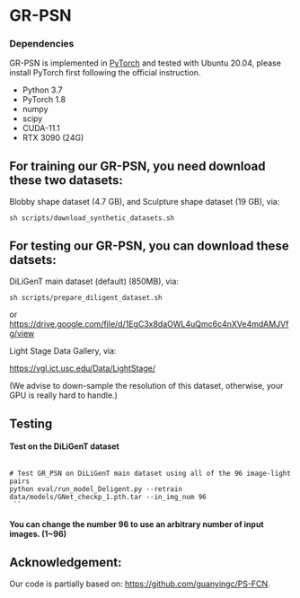 # GR-PSN
### Dependencies
GR-PSN is implemented in [PyTorch](https://pytorch.org/) and tested with Ubuntu 20.04, please install PyTorch first following the official instruction. 
- Python 3.7 
- PyTorch 1.8
- numpy
- scipy
- CUDA-11.1
- RTX 3090 (24G)

## For training our GR-PSN, you need download these two datasets:
Blobby shape dataset (4.7 GB), and Sculpture shape dataset (19 GB), via: 

```shell
sh scripts/download_synthetic_datasets.sh
```
## For testing our GR-PSN, you can download these datsets:

DiLiGenT main dataset (default) (850MB), via:
```shell
sh scripts/prepare_diligent_dataset.sh  
```
or   https://drive.google.com/file/d/1EgC3x8daOWL4uQmc6c4nXVe4mdAMJVfg/view


Light Stage Data Gallery, via:

https://vgl.ict.usc.edu/Data/LightStage/

(We advise to down-sample the resolution of this dataset, otherwise, your GPU is really hard to handle.)

## Testing

#### Test on the DiLiGenT dataset
```shell

# Test GR_PSN on DiLiGenT main dataset using all of the 96 image-light pairs
python eval/run_model_Deligent.py --retrain data/models/GNet_checkp_1.pth.tar --in_img_num 96
 ``
```

#### You can change the number 96 to use an arbitrary number of input images. (1~96)




## Acknowledgement:

Our code is partially based on: https://github.com/guanyingc/PS-FCN.
